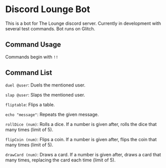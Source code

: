 Discord Lounge Bot
=================

This is a bot for The Lounge discord server. Currently in development with several test commands. Bot runs on Glitch.

Command Usage
------------
Commands begin with `!!`


Command List
------------
`duel @user`: Duels the mentioned user.

`slap @user`: Slaps the mentioned user.

`fliptable`: Flips a table.

`echo "message"`: Repeats the given message.

`rollDice (num)`: Rolls a dice. If a number is given after, rolls the dice that many times (limit of 5).

`flipCoin (num)`: Flips a coin. If a number is given after, flips the coin that many times (limit of 5).

`drawCard (num)`: Draws a card. If a number is given after, draws a card that many times, replacing the card each time (limit of 5).
